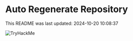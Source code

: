 # Auto Regenerate Repository

This README was last updated: 2024-10-20 10:08:37

 ![TryHackMe](https://tryhackme.com/badge/533634)
